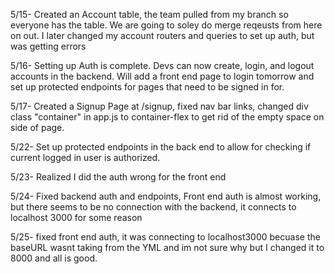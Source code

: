 5/15- Created an Account table, the team pulled from my branch so everyone has the table. We are going to soley do merge reqeusts from here on out. I later changed my account routers and queries to set up auth, but was getting errors

5/16- Setting up Auth is complete. Devs can now create, login, and logout accounts in the backend. Will add a front end page to login tomorrow and set up protected endpoints for pages that need to be signed in for.

5/17- Created a Signup Page at /signup, fixed nav bar links, changed div class "container" in app.js to container-flex to get rid of the empty space on side of page.

5/22- Set up protected endpoints in the back end to allow for checking if current logged in user is authorized.

5/23- Realized I did the auth wrong for the front end

5/24- Fixed backend auth and endpoints, Front end auth is almost working, but there seems to be no connection with the backend, it connects to localhost 3000 for some reason

5/25- fixed front end auth, it was connecting to localhost3000 becuase the baseURL wasnt taking from the YML and im not sure why but I changed it to 8000 and all is good.
